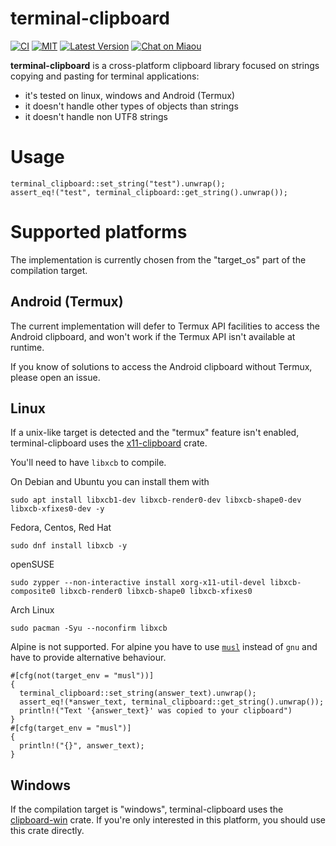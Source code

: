# terminal-clipboard

[![CI][s3]][l3] [![MIT][s2]][l2] [![Latest Version][s1]][l1] [![Chat on Miaou][s3]][l3]

[s1]: https://img.shields.io/crates/v/terminal-clipboard.svg
[l1]: https://crates.io/crates/terminal-clipboard

[s2]: https://img.shields.io/badge/license-MIT-blue.svg
[l2]: LICENSE

[s3]: https://miaou.dystroy.org/static/shields/room.svg
[l3]: https://miaou.dystroy.org/3490?terminal-clipboard


**terminal-clipboard** is a cross-platform clipboard library focused on strings copying and pasting for terminal applications:

* it's tested on linux, windows and Android (Termux)
* it doesn't handle other types of objects than strings
* it doesn't handle non UTF8 strings

# Usage

```
terminal_clipboard::set_string("test").unwrap();
assert_eq!("test", terminal_clipboard::get_string().unwrap());
```

# Supported platforms

The implementation is currently chosen from the "target_os" part of the compilation target.

## Android (Termux)

The current implementation will defer to Termux API facilities to access the Android clipboard, and won't work if the Termux API isn't available at runtime.

If you know of solutions to access the Android clipboard without Termux, please open an issue.

## Linux

If a unix-like target is detected and the "termux" feature isn't enabled, terminal-clipboard uses the [x11-clipboard](https://crates.io/crates/x11-clipboard) crate.

You'll need to have `libxcb` to compile.

On Debian and Ubuntu you can install them with

```
sudo apt install libxcb1-dev libxcb-render0-dev libxcb-shape0-dev libxcb-xfixes0-dev -y
```

Fedora, Centos, Red Hat

```
sudo dnf install libxcb -y
```

openSUSE

```
sudo zypper --non-interactive install xorg-x11-util-devel libxcb-composite0 libxcb-render0 libxcb-shape0 libxcb-xfixes0
```

Arch Linux

```
sudo pacman -Syu --noconfirm libxcb
```

Alpine is not supported. For alpine you have to use [`musl`](https://wiki.musl-libc.org/functional-differences-from-glibc.html) instead of `gnu` and have to provide alternative behaviour.

```
#[cfg(not(target_env = "musl"))]
{
  terminal_clipboard::set_string(answer_text).unwrap();
  assert_eq!(*answer_text, terminal_clipboard::get_string().unwrap());
  println!("Text '{answer_text}' was copied to your clipboard")
}
#[cfg(target_env = "musl")]
{
  println!("{}", answer_text);
}
```

## Windows

If the compilation target is "windows", terminal-clipboard uses the [clipboard-win](https://crates.io/crates/clipboard-win) crate. If you're only interested in this platform, you should use this crate directly.


